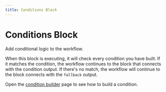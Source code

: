 ```yaml
---
title: Conditions Block
---
```


# Conditions Block

Add conditional logic to the workflow.

When this block is executing, it will check every condition you have built. If it matches the condition, the workflow continues to the block that connects with the condition output. If there's no match, the workflow will continue to the block connects with the `fallback` output.

Open the [condition builder](../reference/condition-builder.md) page to see how to build a condition.
